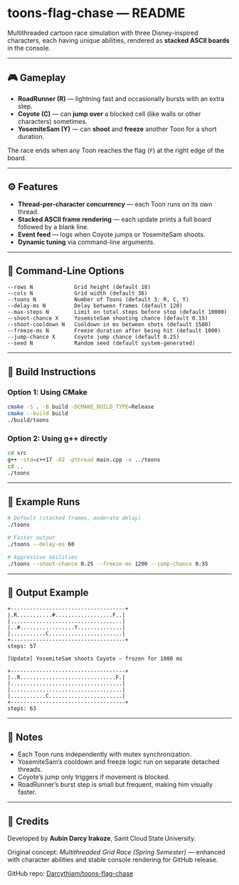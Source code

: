 # toons-flag-chase — README

Multithreaded cartoon race simulation with three Disney-inspired characters, each having unique abilities, rendered as **stacked ASCII boards** in the console.

---

## 🎮 Gameplay

* **RoadRunner (R)** — lightning fast and occasionally bursts with an extra step.
* **Coyote (C)** — can **jump over** a blocked cell (like walls or other characters) sometimes.
* **YosemiteSam (Y)** — can **shoot** and **freeze** another Toon for a short duration.

The race ends when any Toon reaches the flag (`F`) at the right edge of the board.

---

## ⚙️ Features

* **Thread-per-character concurrency** — each Toon runs on its own thread.
* **Stacked ASCII frame rendering** — each update prints a full board followed by a blank line.
* **Event feed** — logs when Coyote jumps or YosemiteSam shoots.
* **Dynamic tuning** via command-line arguments.

---

## 🧩 Command-Line Options

```
--rows N             Grid height (default 18)
--cols N             Grid width (default 36)
--toons N            Number of Toons (default 3: R, C, Y)
--delay-ms N         Delay between frames (default 120)
--max-steps N        Limit on total steps before stop (default 10000)
--shoot-chance X     YosemiteSam shooting chance (default 0.15)
--shoot-cooldown N   Cooldown in ms between shots (default 1500)
--freeze-ms N        Freeze duration after being hit (default 1000)
--jump-chance X      Coyote jump chance (default 0.25)
--seed N             Random seed (default system-generated)
```

---

## 🚀 Build Instructions

### Option 1: Using CMake

```bash
cmake -S . -B build -DCMAKE_BUILD_TYPE=Release
cmake --build build
./build/toons
```

### Option 2: Using g++ directly

```bash
cd src
g++ -std=c++17 -O2 -pthread main.cpp -o ../toons
cd ..
./toons
```

---

## 🧠 Example Runs

```bash
# Default (stacked frames, moderate delay)
./toons

# Faster output
./toons --delay-ms 60

# Aggressive abilities
./toons --shoot-chance 0.25 --freeze-ms 1200 --jump-chance 0.35
```

---

## 🧱 Output Example

```
+------------------------------------+
|.R...........#..................F..|
|...................................|
|..#.................Y..............|
|...........C.......................|
+------------------------------------+
steps: 57

[Update] YosemiteSam shoots Coyote — frozen for 1000 ms

+------------------------------------+
|..R..............................F.|
|...................................|
|...................................|
|...........C.......................|
+------------------------------------+
steps: 63
```

---

## 🧮 Notes

* Each Toon runs independently with mutex synchronization.
* YosemiteSam’s cooldown and freeze logic run on separate detached threads.
* Coyote’s jump only triggers if movement is blocked.
* RoadRunner’s burst step is small but frequent, making him visually faster.

---

## 🏁 Credits

Developed by **Aubin Darcy Irakoze**, Saint Cloud State University.

Original concept: *Multithreaded Grid Race (Spring Semester)* — enhanced with character abilities and stable console rendering for GitHub release.

GitHub repo: [Darcythiam/toons-flag-chase](https://github.com/Darcythiam/toons-flag-chase)
